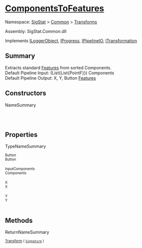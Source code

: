 # [ComponentsToFeatures](./ComponentsToFeatures.md)

Namespace: [SigStat]() > [Common](./../README.md) > [Transforms](./README.md)

Assembly: SigStat.Common.dll

Implements [ILoggerObject](./../ILoggerObject.md), [IProgress](./../Helpers/IProgress.md), [IPipelineIO](./../Pipeline/IPipelineIO.md), [ITransformation](./../ITransformation.md)

## Summary
Extracts standard [Features](https://github.com/hargitomi97/sigstat/blob/master/docs/md/SigStat/Common/Features.md) from sorted Components.  <br>Default Pipeline Input: (List{List{PointF}}) Components<br>Default Pipeline Output: X, Y, Button [Features](https://github.com/hargitomi97/sigstat/blob/master/docs/md/SigStat/Common/Features.md)

## Constructors

NameSummary

<sub></sub><br><sub></sub><br>


## Properties

TypeNameSummary

<sub>Button</sub><br><sub>Button</sub><br><br>
<sub>InputComponents</sub><br><sub>Components</sub><br><br>
<sub>X</sub><br><sub>X</sub><br><br>
<sub>Y</sub><br><sub>Y</sub><br><br>


## Methods

ReturnNameSummary

<sub>[Transform](./Methods/ComponentsToFeatures-100663580.md) ( [`Signature`](./../Signature.md) )</sub><br><sub></sub><br><br>


